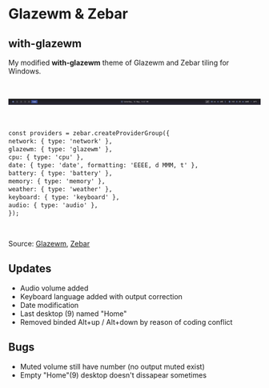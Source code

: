 # Glazewm & Zebar
## with-glazewm
My modified <b>with-glazewm</b> theme of Glazewm and Zebar tiling for Windows.

<br>

![zebar_2025-05-31.png](./zebar_2025-05-31.png)

<br>

```
const providers = zebar.createProviderGroup({
network: { type: 'network' },
glazewm: { type: 'glazewm' },
cpu: { type: 'cpu' },
date: { type: 'date', formatting: 'EEEE, d MMM, t' },
battery: { type: 'battery' },
memory: { type: 'memory' },
weather: { type: 'weather' },
keyboard: { type: 'keyboard' },
audio: { type: 'audio' },
});
```
<br>

Source: [Glazewm](https://github.com/glzr-io/glazewm), [Zebar](https://github.com/glzr-io/zebar)

## Updates
* Audio volume added
* Keyboard language added with output correction
* Date modification
* Last desktop (9) named "Home"
* Removed binded Alt+up / Alt+down by reason of coding conflict
  
## Bugs
* Muted volume still have number (no output muted exist)
* Empty "Home"(9) desktop doesn't dissapear sometimes 